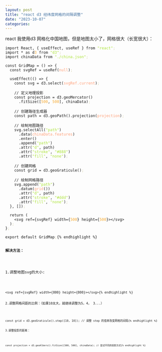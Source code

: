 ```yaml
---
layout: post
title: "react d3 经纬度网格的间隔调整"
date: "2023-10-07"
categories: 
---
```

<p>react 我使用d3 网格化中国地图，但是地图太小了，网格很大（长宽很大）：</p>

<pre>
<code>import React, { useEffect, useRef } from <span style="color:#abe338">&quot;react&quot;</span><span style="color:#d4d0ab">;</span>
import * as d<span style="color:#f5ab35">3</span> from <span style="color:#abe338">&quot;d3&quot;</span><span style="color:#d4d0ab">;</span>
import chinaData from <span style="color:#abe338">&quot;./china.json&quot;</span><span style="color:#d4d0ab">;</span>

const GridMap = () =&gt; {
  const svgRef = useRef(<span style="color:#ffa07a">null</span>)<span style="color:#d4d0ab">;</span>

  useEffect(() =&gt; {
    const svg = d3.select(<span style="color:#ffa07a">svgRef.current</span>)<span style="color:#d4d0ab">;</span>

    // 定义地理投影
    const projection = d3.geoMercator()
      .fitSize([<span style="color:#f5ab35">500</span>, <span style="color:#f5ab35">500</span>], chinaData)<span style="color:#d4d0ab">;</span>

    // 创建路径生成器
    const path = d3.geoPath().projection(<span style="color:#ffa07a">projection</span>)<span style="color:#d4d0ab">;</span>

    // 绘制地图路径
    svg.selectAll(<span style="color:#abe338">&quot;path&quot;</span>)
      .data(<span style="color:#ffa07a">chinaData.features</span>)
      .enter()
      .append(<span style="color:#abe338">&quot;path&quot;</span>)
      .attr(<span style="color:#abe338">&quot;d&quot;</span>, path)
      .attr(<span style="color:#abe338">&quot;stroke&quot;</span>, <span style="color:#abe338">&quot;#888&quot;</span>)
      .attr(<span style="color:#abe338">&quot;fill&quot;</span>, <span style="color:#abe338">&quot;none&quot;</span>)<span style="color:#d4d0ab">;</span>

    // 创建网格
    const grid = d3.geoGraticule()<span style="color:#d4d0ab">;</span>

    // 绘制网格路径
    svg.append(<span style="color:#abe338">&quot;path&quot;</span>)
      .datum(<span style="color:#ffa07a">grid</span>())
      .attr(<span style="color:#abe338">&quot;d&quot;</span>, path)
      .attr(<span style="color:#abe338">&quot;stroke&quot;</span>, <span style="color:#abe338">&quot;#ddd&quot;</span>)
      .attr(<span style="color:#abe338">&quot;fill&quot;</span>, <span style="color:#abe338">&quot;none&quot;</span>)<span style="color:#d4d0ab">;</span>
  }, [])<span style="color:#d4d0ab">;</span>

  return (
    &lt;svg ref={svgRef} width={<span style="color:#f5ab35">500</span>} height={<span style="color:#f5ab35">500</span>}&gt;&lt;/svg&gt;
  )<span style="color:#d4d0ab">;</span>
}<span style="color:#d4d0ab">;</span>

export default GridMap<span style="color:#d4d0ab">;</span>{% endhighlight %}

<p><strong>解决方法：</strong></p>

<p>1.调整地图svg的大小:</p>

<pre>
<code>&lt;svg ref={svgRef} width={800} height={800}&gt;&lt;/svg&gt;{% endhighlight %}

<p>2.调整网格间距的比例：（如果10太大，就继续调整为5，4， 3...）</p>

<pre>
<code>const grid = d3.geoGraticule().step([10, 10]); // 调整 step 的值来改变网格的间隔{% endhighlight %}

<p>3.调整投影的距离：</p>

<pre>
<code>const projection = d3.geoAlbers().fitSize([500, 500], chinaData); // 尝试不同的投影方式{% endhighlight %}

